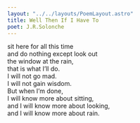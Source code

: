 ```yaml
---
layout: "../../layouts/PoemLayout.astro"
title: Well Then If I Have To
poet: J.R.Solonche
---
```


sit here for all this time  
and do nothing except look out  
the window at the rain,  
that is what I’ll do.  
I will not go mad.  
I will not gain wisdom.  
But when I’m done,  
I will know more about sitting,  
and I will know more about looking,  
and I will know more about rain.
